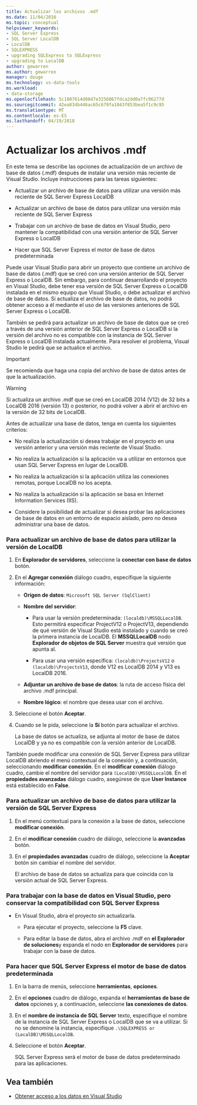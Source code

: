```yaml
---
title: Actualizar los archivos .mdf
ms.date: 11/04/2016
ms.topic: conceptual
helpviewer_keywords:
- SQL Server Express
- SQL Server LocalDB
- LocalDB
- SQLEXPRESS
- upgrading SQLExpress to SQLExpress
- upgrading to LocalDB
author: gewarren
ms.author: gewarren
manager: douge
ms.technology: vs-data-tools
ms.workload:
- data-storage
ms.openlocfilehash: 5c1807614d08d7e3256067fdca2dd0a7fc96277d
ms.sourcegitcommit: 42ea834b446ac65c679fa1043f853bea5f1c9c95
ms.translationtype: MT
ms.contentlocale: es-ES
ms.lasthandoff: 04/19/2018
---
```

# <a name="upgrade-mdf-files"></a>Actualizar los archivos .mdf

En este tema se describe las opciones de actualización de un archivo de base de datos (.mdf) después de instalar una versión más reciente de Visual Studio. Incluye instrucciones para las tareas siguientes:

- Actualizar un archivo de base de datos para utilizar una versión más reciente de SQL Server Express LocalDB

- Actualizar un archivo de base de datos para utilizar una versión más reciente de SQL Server Express

- Trabajar con un archivo de base de datos en Visual Studio, pero mantener la compatibilidad con una versión anterior de SQL Server Express o LocalDB

- Hacer que SQL Server Express el motor de base de datos predeterminada

Puede usar Visual Studio para abrir un proyecto que contiene un archivo de base de datos (.mdf) que se creó con una versión anterior de SQL Server Express o LocalDB. Sin embargo, para continuar desarrollando el proyecto en Visual Studio, debe tener esa versión de SQL Server Express o LocalDB instalada en el mismo equipo que Visual Studio, o debe actualizar el archivo de base de datos. Si actualiza el archivo de base de datos, no podrá obtener acceso a él mediante el uso de las versiones anteriores de SQL Server Express o LocalDB.

También se pedirá para actualizar un archivo de base de datos que se creó a través de una versión anterior de SQL Server Express o LocalDB si la versión del archivo no es compatible con la instancia de SQL Server Express o LocalDB instalada actualmente. Para resolver el problema, Visual Studio le pedirá que se actualice el archivo.

> [!IMPORTANT]
> Se recomienda que haga una copia del archivo de base de datos antes de que la actualización.

> [!WARNING]
> Si actualiza un archivo .mdf que se creó en LocalDB 2014 (V12) de 32 bits a LocalDB 2016 (versión 13) o posterior, no podrá volver a abrir el archivo en la versión de 32 bits de LocalDB.

Antes de actualizar una base de datos, tenga en cuenta los siguientes criterios:

-   No realiza la actualización si desea trabajar en el proyecto en una versión anterior y una versión más reciente de Visual Studio.

-   No realiza la actualización si la aplicación va a utilizar en entornos que usan SQL Server Express en lugar de LocalDB.

-   No realiza la actualización si la aplicación utiliza las conexiones remotas, porque LocalDB no los acepta.

-   No realiza la actualización si la aplicación se basa en Internet Information Services (IIS).

-   Considere la posibilidad de actualizar si desea probar las aplicaciones de base de datos en un entorno de espacio aislado, pero no desea administrar una base de datos.

### <a name="to-upgrade-a-database-file-to-use-the-localdb-version"></a>Para actualizar un archivo de base de datos para utilizar la versión de LocalDB

1.  En **Explorador de servidores**, seleccione la **conectar con base de datos** botón.

2.  En el **Agregar conexión** diálogo cuadro, especifique la siguiente información:

    -   **Origen de datos**: `Microsoft SQL Server (SqlClient)`

    -   **Nombre del servidor**:

        -   Para usar la versión predeterminada: `(localdb)\MSSQLLocalDB`.  Esto permitirá especificar ProjectV12 o ProjectV13, dependiendo de qué versión de Visual Studio está instalado y cuando se creó la primera instancia de LocalDB. El **MSSQLLocalDB** nodo **Explorador de objetos de SQL Server** muestra qué versión que apunta al.

        -   Para usar una versión específica: `(localdb)\ProjectsV12` o `(localdb)\ProjectsV13`, donde V12 es LocalDB 2014 y V13 es LocalDB 2016.

    -   **Adjuntar un archivo de base de datos**: la ruta de acceso física del archivo .mdf principal.

    -   **Nombre lógico**: el nombre que desea usar con el archivo.

3.  Seleccione el botón **Aceptar**.

4.  Cuando se le pida, seleccione la **Sí** botón para actualizar el archivo.

    La base de datos se actualiza, se adjunta al motor de base de datos LocalDB y ya no es compatible con la versión anterior de LocalDB.

También puede modificar una conexión de SQL Server Express para utilizar LocalDB abriendo el menú contextual de la conexión y, a continuación, seleccionando **modificar conexión**. En el **modificar conexión** diálogo cuadro, cambie el nombre del servidor para `(LocalDB)\MSSQLLocalDB`. En el **propiedades avanzadas** diálogo cuadro, asegúrese de que **User Instance** está establecido en **False**.

### <a name="to-upgrade-a-database-file-to-use-the-sql-server-express-version"></a>Para actualizar un archivo de base de datos para utilizar la versión de SQL Server Express

1.  En el menú contextual para la conexión a la base de datos, seleccione **modificar conexión**.

2.  En el **modificar conexión** cuadro de diálogo, seleccione la **avanzadas** botón.

3.  En el **propiedades avanzadas** cuadro de diálogo, seleccione la **Aceptar** botón sin cambiar el nombre del servidor.

    El archivo de base de datos se actualiza para que coincida con la versión actual de SQL Server Express.

### <a name="to-work-with-the-database-in-visual-studio-but-retain-compatibility-with-sql-server-express"></a>Para trabajar con la base de datos en Visual Studio, pero conservar la compatibilidad con SQL Server Express

-   En Visual Studio, abra el proyecto sin actualizarla.

    -   Para ejecutar el proyecto, seleccione la **F5** clave.

    -   Para editar la base de datos, abra el archivo .mdf en **el Explorador de soluciones**y expanda el nodo en **Explorador de servidores** para trabajar con la base de datos.

### <a name="to-make-sql-server-express-the-default-database-engine"></a>Para hacer que SQL Server Express el motor de base de datos predeterminada

1.  En la barra de menús, seleccione **herramientas**, **opciones**.

2.  En el **opciones** cuadro de diálogo, expanda el **herramientas de base de datos** opciones y, a continuación, seleccione **las conexiones de datos**.

3.  En el **nombre de instancia de SQL Server** texto, especifique el nombre de la instancia de SQL Server Express o LocalDB que se va a utilizar. Si no se denomine la instancia, especifique `.\SQLEXPRESS or (LocalDB)\MSSQLLocalDB`.

4.  Seleccione el botón **Aceptar**.

    SQL Server Express será el motor de base de datos predeterminado para las aplicaciones.

## <a name="see-also"></a>Vea también

- [Obtener acceso a los datos en Visual Studio](accessing-data-in-visual-studio.md)